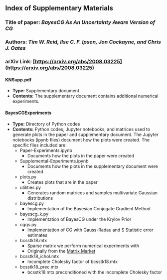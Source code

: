 ## Index of Supplementary Materials

### Title of paper: *BayesCG As An Uncertainty Aware Version of CG*

### Authors: *Tim W. Reid, Ilse C. F. Ipsen, Jon Cockayne, and Chris J. Oates*

### arXiv Link: [https://arxiv.org/abs/2008.03225](https://arxiv.org/abs/2008.03225)

#### KNSupp.pdf
- **Type:** Supplementary document
- **Contents:** The supplementary document contains additional numerical experiments.

#### BayesCGExperiments
- **Type:** Directory of Python codes
- **Contents:** Python codes, Jupyter notebooks, and matrices used to generate
  plots in the paper and supplementary document. The Jupyter notebooks (ipynb files) document how the plots were created. The specific files included are:
    - Paper-Experiments.ipynb
        - Documents how the plots in the paper were created
    - Supplemental-Experiments.ipynb
        - Documents how the plots in the supplementary document were created
    - plots.py
        - Creates plots that are in the paper
    - utilities.py
        - Generates random matrices and samples multivariate Gaussian distributions
    - bayescg.py
        - Implementation of the Bayesian Conjugate Gradient Method
    - bayescg_k.py
        - Implementation of BayesCG under the Krylov Prior
    - cgqs.py
        - Implementation of CG with Gauss-Radau and S Statistic error estimates
    - bcsstk18.mtx
        - Sparse matrix we perform numerical experiments with
        - Originally from the [Matrix Market](https://math.nist.gov/MatrixMarket/data/Harwell-Boeing/bcsstruc2/bcsstk18.html)
    - bcsstk18_ichol.mtx
        - Incomplete Cholesky factor of bcsstk18.mtx
    - bcsstk18_prec.mtx
        - bcsstk18.mtx preconditioned with the incomplete Cholesky factor
